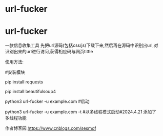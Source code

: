 # url-fucker
# url-fucker

一款信息收集工具
先把url源码(包括css/js)下载下来,然后再在源码中识别出url,对识别出来的url进行访问,获得相应码与网页tittle

使用方法:

#安装模块

pip install requests

pip install beautifulsoup4



python3 url-fucker -u example.com  #启动

python3 url-fucker -u example.com -t #以多线程模式启动#2024.4.21 添加了多线程功能

作者博客园:https://www.cnblogs.com/sesmof

